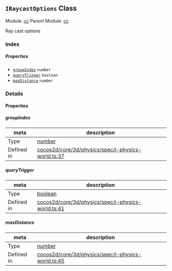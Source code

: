 ## `IRaycastOptions` Class



Module: [cc](../modules/cc.md)
Parent Module: [cc](../modules/cc.md)


Ray cast options



### Index

##### Properties

  - [`groupIndex`](#groupindex) `number` 
  - [`queryTrigger`](#querytrigger) `boolean` 
  - [`maxDistance`](#maxdistance) `number` 





### Details


#### Properties


##### groupIndex

> 

| meta | description |
|------|-------------|
| Type | <a href="https://developer.mozilla.org/en/JavaScript/Reference/Global_Objects/Number" class="crosslink external" target="_blank">number</a> |
| Defined in | [cocos2d/core/3d/physics/spec/i-physics-world.ts:37](https://github.com/cocos-creator/engine/blob/5a29bc48b8b66d479bb93d92e64418ce8a7c0f34/cocos2d/core/3d/physics/spec/i-physics-world.ts#L37) |



##### queryTrigger

> 

| meta | description |
|------|-------------|
| Type | <a href="https://developer.mozilla.org/en/JavaScript/Reference/Global_Objects/Boolean" class="crosslink external" target="_blank">boolean</a> |
| Defined in | [cocos2d/core/3d/physics/spec/i-physics-world.ts:41](https://github.com/cocos-creator/engine/blob/5a29bc48b8b66d479bb93d92e64418ce8a7c0f34/cocos2d/core/3d/physics/spec/i-physics-world.ts#L41) |



##### maxDistance

> 

| meta | description |
|------|-------------|
| Type | <a href="https://developer.mozilla.org/en/JavaScript/Reference/Global_Objects/Number" class="crosslink external" target="_blank">number</a> |
| Defined in | [cocos2d/core/3d/physics/spec/i-physics-world.ts:45](https://github.com/cocos-creator/engine/blob/5a29bc48b8b66d479bb93d92e64418ce8a7c0f34/cocos2d/core/3d/physics/spec/i-physics-world.ts#L45) |






